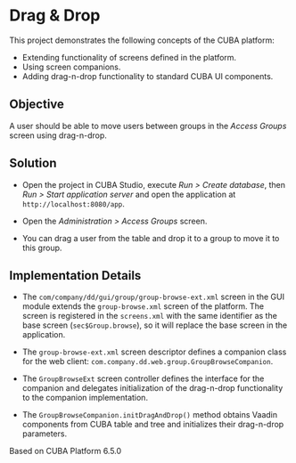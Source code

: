 # Drag & Drop

This project demonstrates the following concepts of the CUBA platform:

* Extending functionality of screens defined in the platform.
* Using screen companions.
* Adding drag-n-drop functionality to standard CUBA UI components.
 
## Objective

A user should be able to move users between groups in the _Access Groups_ screen using drag-n-drop.

## Solution

* Open the project in CUBA Studio, execute _Run > Create database_, then _Run > Start application server_ and open the application at `http://localhost:8080/app`.

* Open the _Administration > Access Groups_ screen.

* You can drag a user from the table and drop it to a group to move it to this group.

## Implementation Details

* The `com/company/dd/gui/group/group-browse-ext.xml` screen in the GUI module extends the `group-browse.xml` screen of the platform. The screen is registered in the `screens.xml` with the same identifier as the base screen (`sec$Group.browse`), so it will replace the base screen in the application.      

* The `group-browse-ext.xml` screen descriptor defines a companion class for the web client: `com.company.dd.web.group.GroupBrowseCompanion`.

* The `GroupBrowseExt` screen controller defines the interface for the companion and delegates initialization of the drag-n-drop functionality to the companion implementation.

* The `GroupBrowseCompanion.initDragAndDrop()` method obtains Vaadin components from CUBA table and tree and initializes their drag-n-drop parameters.

Based on CUBA Platform 6.5.0